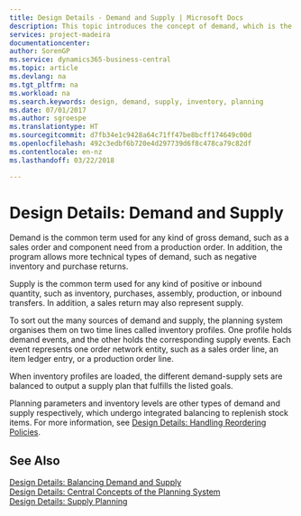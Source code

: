 ```yaml
---
title: Design Details - Demand and Supply | Microsoft Docs
description: This topic introduces the concept of demand, which is the common term used for any kind of gross demand, such as a sales order and component need from a production order.
services: project-madeira
documentationcenter: 
author: SorenGP
ms.service: dynamics365-business-central
ms.topic: article
ms.devlang: na
ms.tgt_pltfrm: na
ms.workload: na
ms.search.keywords: design, demand, supply, inventory, planning
ms.date: 07/01/2017
ms.author: sgroespe
ms.translationtype: HT
ms.sourcegitcommit: d7fb34e1c9428a64c71ff47be8bcff174649c00d
ms.openlocfilehash: 492c3edbf6b720e4d297739d6f8c478ca79c82df
ms.contentlocale: en-nz
ms.lasthandoff: 03/22/2018

---
```

# <a name="design-details-demand-and-supply"></a>Design Details: Demand and Supply
Demand is the common term used for any kind of gross demand, such as a sales order and component need from a production order. In addition, the program allows more technical types of demand, such as negative inventory and purchase returns.  
  
Supply is the common term used for any kind of positive or inbound quantity, such as inventory, purchases, assembly, production, or inbound transfers. In addition, a sales return may also represent supply.  
  
To sort out the many sources of demand and supply, the planning system organises them on two time lines called inventory profiles. One profile holds demand events, and the other holds the corresponding supply events. Each event represents one order network entity, such as a sales order line, an item ledger entry, or a production order line.  
  
When inventory profiles are loaded, the different demand-supply sets are balanced to output a supply plan that fulfills the listed goals.  
  
Planning parameters and inventory levels are other types of demand and supply respectively, which undergo integrated balancing to replenish stock items. For more information, see [Design Details: Handling Reordering Policies](design-details-handling-reordering-policies.md).  
  
## <a name="see-also"></a>See Also  
[Design Details: Balancing Demand and Supply](design-details-balancing-demand-and-supply.md)   
[Design Details: Central Concepts of the Planning System](design-details-central-concepts-of-the-planning-system.md)   
[Design Details: Supply Planning](design-details-supply-planning.md)
